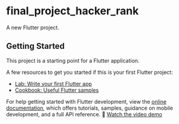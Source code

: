 # final_project_hacker_rank

A new Flutter project.

## Getting Started

This project is a starting point for a Flutter application.

A few resources to get you started if this is your first Flutter project:

- [Lab: Write your first Flutter app](https://docs.flutter.dev/get-started/codelab)
- [Cookbook: Useful Flutter samples](https://docs.flutter.dev/cookbook)

For help getting started with Flutter development, view the
[online documentation](https://docs.flutter.dev/), which offers tutorials,
samples, guidance on mobile development, and a full API reference.
🎥 [Watch the video demo](https://drive.google.com/file/d/1A2B3C4D5E6F7G8H9/view](https://drive.google.com/file/d/1SaLz4uM0XVShBO4JdEinzijoKweLsGbf/view?usp=drive_link))
